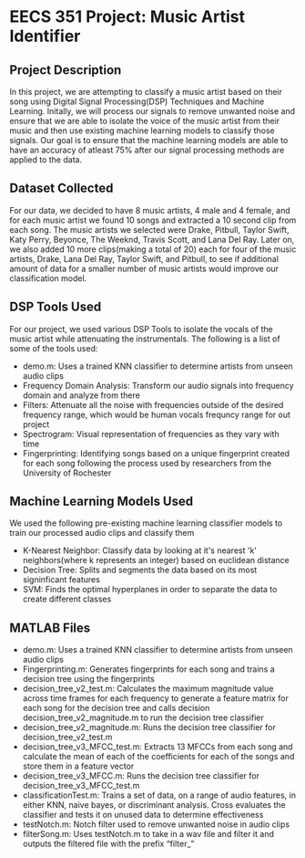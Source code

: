 <h1>EECS 351 Project: Music Artist Identifier</h1>

<h2>Project Description</h2>
<p>In this project, we are attempting to classify a music artist based on their song using Digital Signal Processing(DSP) Techniques and Machine Learning. Initally, we will process our signals to remove unwanted noise and ensure that we are able to isolate the voice of the music artist from their music and then use existing machine learning models to classify those signals. Our goal is to ensure that the machine learning models are able to have an accuracy of atleast 75% after our signal processing methods are applied to the data.<p>

<h2>Dataset Collected</h2>
<p>For our data, we decided to have 8 music artists, 4 male and 4 female, and for each music artist we found 10 songs and extracted a 10 second clip from each song. The music artists we selected were Drake, Pitbull, Taylor Swift, Katy Perry, Beyonce, The Weeknd, Travis Scott, and Lana Del Ray. Later on, we also added 10 more clips(making a total of 20) each for four of the music artists, Drake, Lana Del Ray, Taylor Swift, and Pitbull, to see if additional amount of data for a smaller number of music artists would improve our classification model. </p>

<h2>DSP Tools Used</h2>
<p>For our project, we used various DSP Tools to isolate the vocals of the music artist while attenuating the instrumentals. The following is a list of some of the tools used: </p>
<ul>
  <li>demo.m: Uses a trained KNN classifier to determine artists from unseen audio clips</li>
  
  <li>Frequency Domain Analysis: Transform our audio signals into frequency domain and analyze from there</li>
  
  <li>Filters: Attenuate all the noise with frequencies outside of the desired frequency range, which would be human vocals frequncy range for out project</li>

  <li>Spectrogram: Visual representation of frequencies as they vary with time</li>

  <li>Fingerprinting: Identifying songs based on a unique fingerprint created for each song following the process used by researchers from the University of Rochester</li>
</ul>

<h2>Machine Learning Models Used</h2>
<p>We used the following pre-existing machine learning classifier models to train our processed audio clips and classify them </p>
<ul>
  <li>K-Nearest Neighbor: Classify data by looking at it's nearest 'k' neighbors(where k represents an integer) based on euclidean distance</li>
  
  <li>Decision Tree: Splits and segments the data based on its most signinficant features</li>

  <li>SVM: Finds the optimal hyperplanes in order to separate the data to create different classes </li>

</ul>

<h2>MATLAB Files</h2>
<ul>
  <li>demo.m: Uses a trained KNN classifier to determine artists from unseen audio clips</li>
  <li>Fingerprinting.m: Generates fingerprints for each song and trains a decision tree using the fingerprints</li>

  <li>decision_tree_v2_test.m: Calculates the maximum magnitude value across time frames for each frequency to generate a feature matrix for each song for the decision tree and calls decision decision_tree_v2_magnitude.m to run the decision tree classifier</li>

  <li>decision_tree_v2_magnitude.m: Runs the decision tree classifier for decision_tree_v2_test.m </li>

  <li>decision_tree_v3_MFCC_test.m: Extracts 13 MFCCs from each song and calculate the mean of each of the coefficients for each of the songs and store them in a feature vector</li>

  <li>decision_tree_v3_MFCC.m: Runs the decision tree classifier for decision_tree_v3_MFCC_test.m</li>

  <li>classificationTest.m: Trains a set of data, on a range of audio features, in either KNN, naive bayes, or discriminant analysis. Cross evaluates the classifier and tests it on unused data to determine effectiveness</li>

  <li>testNotch.m: Notch filter used to remove unwanted noise in audio clips</li>

  <li>filterSong.m: Uses testNotch.m to take in a wav file and filter it and outputs the filtered file with the prefix “filter_”</li>
</ul>
